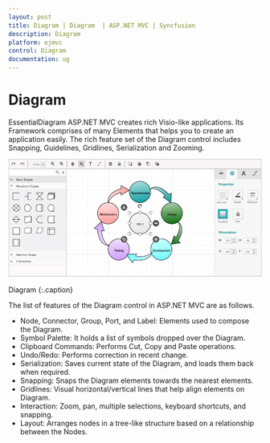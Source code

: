 ```yaml
---
layout: post
title: Diagram | Diagram  | ASP.NET MVC | Syncfusion
description: Diagram
platform: ejmvc
control: Diagram
documentation: ug
---
```


# Diagram

EssentialDiagram ASP.NET MVC creates rich Visio-like applications. Its Framework comprises of many Elements that helps you to create an application easily. The rich feature set of the Diagram control includes Snapping, Guidelines, Gridlines, Serialization and Zooming.



![](Overview_images/Overview_img1.png)

Diagram
{:.caption}


The list of features of the Diagram control in ASP.NET MVC are as follows.

* Node, Connector, Group, Port, and Label: Elements used to compose the Diagram.
* Symbol Palette: It holds a list of symbols dropped over the Diagram.
* Clipboard Commands: Performs Cut, Copy and Paste operations.
* Undo/Redo: Performs correction in recent change.
* Serialization: Saves current state of the Diagram, and loads them back when required.
* Snapping: Snaps the Diagram elements towards the nearest elements.
* Gridlines: Visual horizontal/vertical lines that help align elements on Diagram.
* Interaction: Zoom, pan, multiple selections, keyboard shortcuts, and snapping.
* Layout: Arranges nodes in a tree-like structure based on a relationship between the Nodes.
